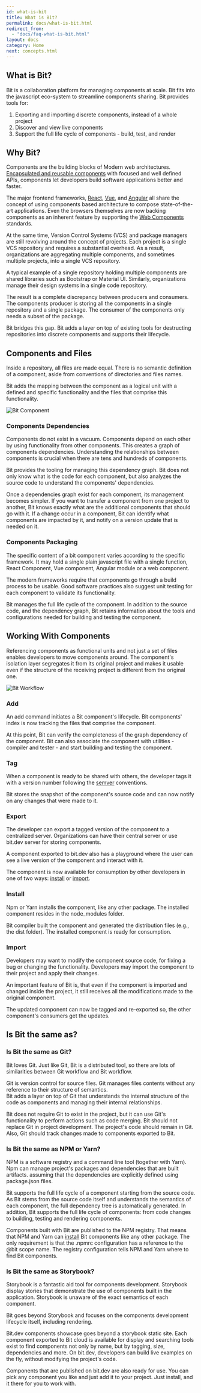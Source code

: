 ```yaml
---
id: what-is-bit
title: What is Bit?
permalink: docs/what-is-bit.html
redirect_from: 
  - "docs/faq-what-is-bit.html"
layout: docs
category: Home
next: concepts.html
---
```


## What is Bit?

Bit is a collaboration platform for managing components at scale. Bit fits into the javascript eco-system to streamline components sharing. Bit provides tools for:  

1) Exporting and importing discrete components, instead of a whole project
1) Discover and view live components  
1) Support the full life cycle of components - build, test, and render

## Why Bit? 

Components are the building blocks of Modern web architectures. [Encapsulated and reusable components](https://addyosmani.com/first/) with focused and well defined APIs, components let developers build software applications better and faster.

The major frontend frameworks, [React](https://reactjs.com), [Vue](https://vuejs.org/), and [Angular](https://angular.io) all share the concept of using components based architecture to compose state-of-the-art applications. Even the browsers themselves are now backing components as an inherent feature by supporting the [Web Components](https://developer.mozilla.org/en-US/docs/Web/Web_Components) standards.  

At the same time, Version Control Systems (VCS) and package managers are still revolving around the concept of projects. Each project is a single VCS repository and requires a substantial overhead. As a result, organizations are aggregating multiple components, and sometimes multiple projects, into a single VCS repository.  

A typical example of a single repository holding multiple components are shared libraries such as Bootstrap or Material UI. Similarly, organizations manage their design systems in a single code repository.  

The result is a complete discrepancy between producers and consumers. The components producer is storing all the components in a single repository and a single package. The consumer of the components only needs a subset of the package.  

Bit bridges this gap. Bit adds a layer on top of existing tools for destructing repositories into discrete components and supports their lifecycle.  

## Components and Files

Inside a repository, all files are made equal. There is no semantic definition of a component, aside from conventions of directories and files names.  

Bit adds the mapping between the component as a logical unit with a defined and specific functionality and the files that comprise this functionality.  

![Bit Component](https://storage.googleapis.com/static.bit.dev/docs/images/component.png)

### Components Dependencies

Components do not exist in a vacuum. Components depend on each other by using functionality from other components. This creates a graph of components dependencies. Understanding the relationships between components is crucial when there are tens and hundreds of components.  

Bit provides the tooling for managing this dependency graph. Bit does not only know what is the code for each component, but also analyzes the source code to understand the components' dependencies.  

Once a dependencies graph exist for each component, its management becomes simpler. If you want to transfer a component from one project to another, Bit knows exactly what are the additional components that should go with it. If a change occur in a component, Bit can identify what components are impacted by it, and notify on a version update that is needed on it.  

### Components Packaging  

The specific content of a bit component varies according to the specific framework. It may hold a single plain javascript file with a single function, React Component, Vue component, Angular module or a web component.  

The modern frameworks require that components go through a build process to be usable. Good software practices also suggest unit testing for each component to validate its functionality.  

Bit manages the full life cycle of the component. In addition to the source code, and the dependency graph, Bit retains information about the tools and configurations needed for building and testing the component.  

## Working With Components

Referencing components as functional units and not just a set of files enables developers to move components around. The component's isolation layer segregates it from its original project and makes it usable even if the structure of the receiving project is different from the original one.  

![Bit Workflow](https://storage.googleapis.com/static.bit.dev/docs/images/workflow.png)

### Add

An add command initiates a Bit component's lifecycle. Bit components' index is now tracking the files that comprise the component.  

At this point, Bit can verify the completeness of the graph dependency of the component. Bit can also associate the component with utilities - compiler and tester - and start building and testing the component.  

### Tag

When a component is ready to be shared with others, the developer tags it with a version number following the [semver](https://semver.org/) conventions.  

Bit stores the snapshot of the component's source code and can now notify on any changes that were made to it.  

### Export

The developer can export a tagged version of the component to a centralized server. Organizations can have their central server or use bit.dev server for storing components.  

A component exported to bit.dev also has a playground where the user can see a live version of the component and interact with it.  

The component is now available for consumption by other developers in one of two ways: [install](#install) or [import](#import).

### Install

Npm or Yarn installs the component, like any other package. The installed component resides in the node_modules folder.  

Bit compiler built the component and generated the distribution files (e.g., the dist folder). The installed component is ready for consumption.  

### Import

Developers may want to modify the component source code, for fixing a bug or changing the functionality. Developers may import the component to their project and apply their changes.  

An important feature of Bit is, that even if the component is imported and changed inside the project, it still receives all the modifications made to the original component.  

The updated component can now be tagged and re-exported so, the other component's consumers get the updates.  

## Is Bit the same as?

### Is Bit the same as Git?

Bit loves Git. Just like Git, Bit is a distributed tool, so there are lots of similarities between Git workflow and Bit workflow.  

Git is version control for source files. Git manages files contents without any reference to their structure of semantics.  
Bit adds a layer on top of Git that understands the internal structure of the code as components and managing their internal relationships.  

Bit does not require Git to exist in the project, but it can use Git's functionality to perform actions such as code merging. Bit should not replace Git in project development. The project's code should remain in Git. Also, Git should track changes made to components exported to Bit.  

### Is Bit the same as NPM or Yarn?

NPM is a software registry and a command line tool (together with Yarn). Npm can manage project's packages and dependencies that are built artifacts. assuming that the dependencies are explicitly defined using package.json files.

Bit supports the full life cycle of a component starting from the source code. As Bit stems from the source code itself and understands the semantics of each component, the full dependency tree is automatically generated. In addition, Bit supports the full life cycle of components: from code changes to building, testing and rendering components.  

Components built with Bit are published to the NPM registry. That means that NPM and Yarn can [install](#install) Bit components like any other package. The only requirement is that the .npmrc configuration has a reference to the @bit scope name. The registry configuration tells NPM and Yarn where to find Bit components.  

### Is Bit the same as Storybook?

Storybook is a fantastic aid tool for components development. Storybook display stories that demonstrate the use of components built in the application. Storybook is unaware of the exact semantics of each component.  

Bit goes beyond Storybook and focuses on the components development lifecycle itself, including rendering.  

Bit.dev components showcase goes beyond a storybook static site. Each component exported to Bit cloud is available for display and searching tools exist to find components not only by name, but by tagging, size, dependencies and more. On  bit.dev, developers can build live examples on the fly, without modifying the project's code.  

Components that are published on bit.dev are also ready for use. You can pick any component you like and just add it to your project. Just install, and it there for you to work with.  
